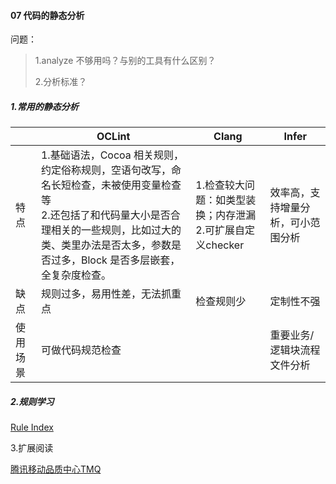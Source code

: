 #### 07 代码的静态分析

问题：

>1.analyze 不够用吗？与别的工具有什么区别？
>
>2.分析标准？



##### 1.常用的静态分析

|          | OCLint                                                       | Clang                                                        | Infer                              |
| -------- | ------------------------------------------------------------ | ------------------------------------------------------------ | ---------------------------------- |
| 特点     | 1.基础语法，Cocoa 相关规则，约定俗称规则，空语句改写，命名长短检查，未被使用变量检查等<br />2.还包括了和代码量大小是否合理相关的一些规则，比如过大的类、类里办法是否太多，参数是否过多，Block 是否多层嵌套，全复杂度检查。 | 1.检查较大问题：如类型装换；内存泄漏<br />2.可扩展自定义checker | 效率高，支持增量分析，可小范围分析 |
| 缺点     | 规则过多，易用性差，无法抓重点                               | 检查规则少                                                   | 定制性不强                         |
| 使用场景 | 可做代码规范检查                                             |                                                              | 重要业务/逻辑块流程文件分析        |

##### 2.规则学习

[Rule Index ](http://docs.oclint.org/en/stable/rules/index.html)

3.扩展阅读

[腾讯移动品质中心TMQ](<https://cloud.tencent.com/developer/article/1005710>)

